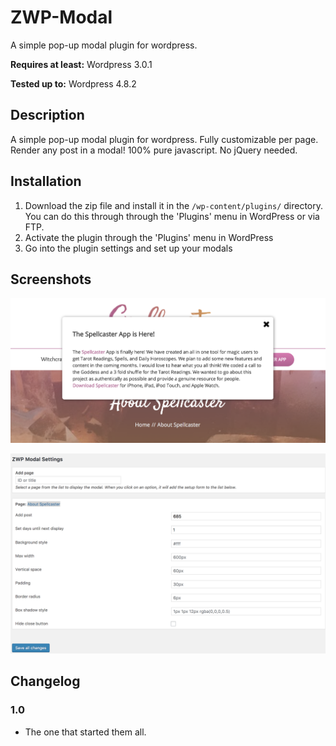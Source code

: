 # ZWP-Modal
A simple pop-up modal plugin for wordpress.

**Requires at least:** Wordpress 3.0.1

**Tested up to:** Wordpress 4.8.2

## Description
A simple pop-up modal plugin for wordpress. Fully customizable per page. Render any post in a modal! 100% pure javascript. No jQuery needed.

## Installation
1. Download the zip file and install it in the `/wp-content/plugins/` directory. You can do this through through the 'Plugins' menu in WordPress or via FTP.
1. Activate the plugin through the 'Plugins' menu in WordPress
1. Go into the plugin settings and set up your modals

## Screenshots

![alt text](/assets/screenshot_1.png "Default screenshot")

![alt text](/assets/settings.png "Default settings")


## Changelog

### 1.0
* The one that started them all.
